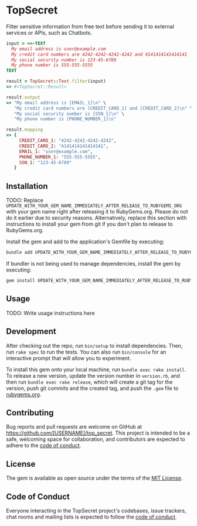 # TopSecret

Filter sensitive information from free text before sending it to external
services or APIs, such as Chatbots.

```ruby
input = <<~TEXT
  My email address is user@example.com
  My credit card numbers are 4242-4242-4242-4242 and 4141414141414141
  My social security number is 123-45-6789
  My phone number is 555-555-5555
TEXT

result = TopSecret::Text.filter(input)
=> #<TopSecret::Result>

result.output
=> "My email address is [EMAIL_1]\n" \
   "My credit card numbers are [CREDIT_CARD_1] and [CREDIT_CARD_2]\n" \
   "My social security number is [SSN_1]\n" \
   "My phone number is [PHONE_NUMBER_1]\n"

result.mapping
=> {
     CREDIT_CARD_1: "4242-4242-4242-4242",
     CREDIT_CARD_2: "4141414141414141",
     EMAIL_1: "user@example.com",
     PHONE_NUMBER_1: "555-555-5555",
     SSN_1: "123-45-6789"
   }
```

## Installation

TODO: Replace `UPDATE_WITH_YOUR_GEM_NAME_IMMEDIATELY_AFTER_RELEASE_TO_RUBYGEMS_ORG` with your gem name right after releasing it to RubyGems.org. Please do not do it earlier due to security reasons. Alternatively, replace this section with instructions to install your gem from git if you don't plan to release to RubyGems.org.

Install the gem and add to the application's Gemfile by executing:

```bash
bundle add UPDATE_WITH_YOUR_GEM_NAME_IMMEDIATELY_AFTER_RELEASE_TO_RUBYGEMS_ORG
```

If bundler is not being used to manage dependencies, install the gem by executing:

```bash
gem install UPDATE_WITH_YOUR_GEM_NAME_IMMEDIATELY_AFTER_RELEASE_TO_RUBYGEMS_ORG
```

## Usage

TODO: Write usage instructions here

## Development

After checking out the repo, run `bin/setup` to install dependencies. Then, run `rake spec` to run the tests. You can also run `bin/console` for an interactive prompt that will allow you to experiment.

To install this gem onto your local machine, run `bundle exec rake install`. To release a new version, update the version number in `version.rb`, and then run `bundle exec rake release`, which will create a git tag for the version, push git commits and the created tag, and push the `.gem` file to [rubygems.org](https://rubygems.org).

## Contributing

Bug reports and pull requests are welcome on GitHub at https://github.com/[USERNAME]/top_secret. This project is intended to be a safe, welcoming space for collaboration, and contributors are expected to adhere to the [code of conduct](https://github.com/[USERNAME]/top_secret/blob/main/CODE_OF_CONDUCT.md).

## License

The gem is available as open source under the terms of the [MIT License](https://opensource.org/licenses/MIT).

## Code of Conduct

Everyone interacting in the TopSecret project's codebases, issue trackers, chat rooms and mailing lists is expected to follow the [code of conduct](https://github.com/[USERNAME]/top_secret/blob/main/CODE_OF_CONDUCT.md).
